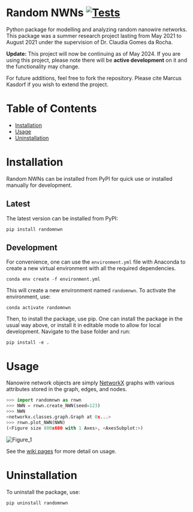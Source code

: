 # Random NWNs [![Tests](https://github.com/marcus-k/Random-NWNs/actions/workflows/python-package.yml/badge.svg)](https://github.com/marcus-k/Random-NWNs/actions/workflows/python-package.yml)

Python package for modelling and analyzing random nanowire networks. This package was a summer research project lasting from May 2021 to August 2021 under the supervision of Dr. Claudia Gomes da Rocha. 

**Update:** This project will now be continuing as of May 2024. If you are using this project, please note there will be **active development** on it and the functionality may change.

For future additions, feel free to fork the repository. Please cite Marcus Kasdorf if you wish to extend the project.

# Table of Contents
* [Installation](#installation)
* [Usage](#usage)
* [Uninstallation](#uninstallation)

# Installation

Random NWNs can be installed from PyPI for quick use or installed manually for development.

## Latest

The latest version can be installed from PyPI:

`pip install randomnwn`

## Development

For convenience, one can use the `environment.yml` file with Anaconda to create a new
virtual environment with all the required dependencies.

`conda env create -f environment.yml`

This will create a new environment named `randomnwn`. To activate the environment, use:

`conda activate randomnwn`

Then, to install the package, use pip. One can install the package in the usual way
above, or install it in editable mode to allow for local development. Navigate to the 
base folder and run:

`pip install -e .`

# Usage

Nanowire network objects are simply [NetworkX](https://github.com/networkx/networkx) graphs with various attributes stored in the graph, edges, and nodes.

```python
>>> import randomnwn as rnwn
>>> NWN = rnwn.create_NWN(seed=123)
>>> NWN
<networkx.classes.graph.Graph at 0x...>
>>> rnwn.plot_NWN(NWN)
(<Figure size 800x600 with 1 Axes>, <AxesSubplot:>)
```
![Figure_1](https://user-images.githubusercontent.com/81660172/127204015-9f882ef5-dca3-455d-998f-424a5787b141.png)

See the [wiki pages](https://github.com/Marcus-Repository/Random-NWNs/wiki) for more detail on usage.

# Uninstallation

To uninstall the package, use:

`pip uninstall randomnwn`
